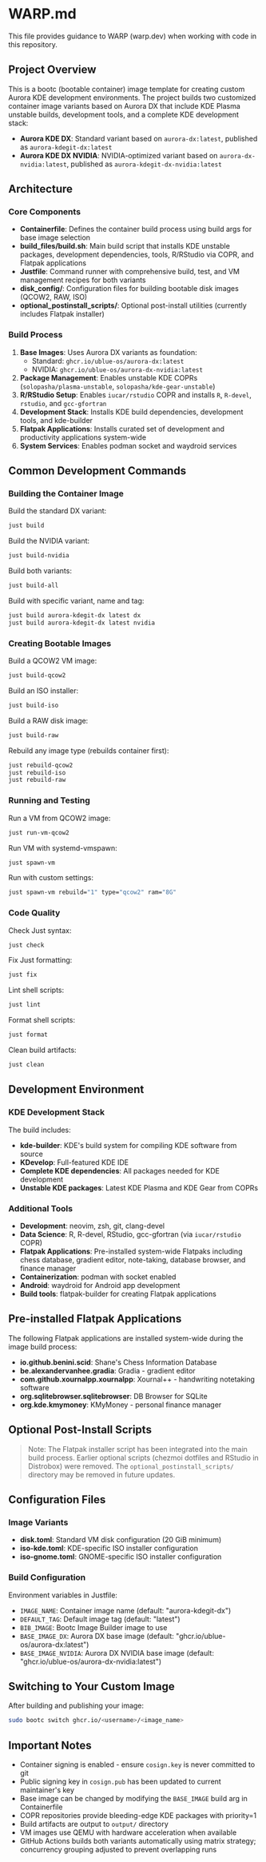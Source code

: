 # WARP.md

This file provides guidance to WARP (warp.dev) when working with code in this repository.

## Project Overview

This is a bootc (bootable container) image template for creating custom Aurora KDE development environments. The project builds two customized container image variants based on Aurora DX that include KDE Plasma unstable builds, development tools, and a complete KDE development stack:

- **Aurora KDE DX**: Standard variant based on `aurora-dx:latest`, published as `aurora-kdegit-dx:latest`
- **Aurora KDE DX NVIDIA**: NVIDIA-optimized variant based on `aurora-dx-nvidia:latest`, published as `aurora-kdegit-dx-nvidia:latest`

## Architecture

### Core Components

- **Containerfile**: Defines the container build process using build args for base image selection
- **build_files/build.sh**: Main build script that installs KDE unstable packages, development dependencies, tools, R/RStudio via COPR, and Flatpak applications
- **Justfile**: Command runner with comprehensive build, test, and VM management recipes for both variants
- **disk_config/**: Configuration files for building bootable disk images (QCOW2, RAW, ISO)
- **optional_postinstall_scripts/**: Optional post-install utilities (currently includes Flatpak installer)

### Build Process

1. **Base Images**: Uses Aurora DX variants as foundation:
   - Standard: `ghcr.io/ublue-os/aurora-dx:latest`
   - NVIDIA: `ghcr.io/ublue-os/aurora-dx-nvidia:latest`
2. **Package Management**: Enables unstable KDE COPRs (`solopasha/plasma-unstable`, `solopasha/kde-gear-unstable`)
3. **R/RStudio Setup**: Enables `iucar/rstudio` COPR and installs `R`, `R-devel`, `rstudio`, and `gcc-gfortran`
4. **Development Stack**: Installs KDE build dependencies, development tools, and kde-builder
5. **Flatpak Applications**: Installs curated set of development and productivity applications system-wide
6. **System Services**: Enables podman socket and waydroid services

## Common Development Commands

### Building the Container Image

Build the standard DX variant:
```bash
just build
```

Build the NVIDIA variant:
```bash
just build-nvidia
```

Build both variants:
```bash
just build-all
```

Build with specific variant, name and tag:
```bash
just build aurora-kdegit-dx latest dx
just build aurora-kdegit-dx latest nvidia
```

### Creating Bootable Images

Build a QCOW2 VM image:
```bash
just build-qcow2
```

Build an ISO installer:
```bash
just build-iso
```

Build a RAW disk image:
```bash
just build-raw
```

Rebuild any image type (rebuilds container first):
```bash
just rebuild-qcow2
just rebuild-iso  
just rebuild-raw
```

### Running and Testing

Run a VM from QCOW2 image:
```bash
just run-vm-qcow2
```

Run VM with systemd-vmspawn:
```bash
just spawn-vm
```

Run with custom settings:
```bash
just spawn-vm rebuild="1" type="qcow2" ram="8G"
```

### Code Quality

Check Just syntax:
```bash
just check
```

Fix Just formatting:
```bash
just fix
```

Lint shell scripts:
```bash
just lint
```

Format shell scripts:
```bash
just format
```

Clean build artifacts:
```bash
just clean
```

## Development Environment

### KDE Development Stack

The build includes:
- **kde-builder**: KDE's build system for compiling KDE software from source
- **KDevelop**: Full-featured KDE IDE
- **Complete KDE dependencies**: All packages needed for KDE development
- **Unstable KDE packages**: Latest KDE Plasma and KDE Gear from COPRs

### Additional Tools

- **Development**: neovim, zsh, git, clang-devel
- **Data Science**: R, R-devel, RStudio, gcc-gfortran (via `iucar/rstudio` COPR)
- **Flatpak Applications**: Pre-installed system-wide Flatpaks including chess database, gradient editor, note-taking, database browser, and finance manager
- **Containerization**: podman with socket enabled
- **Android**: waydroid for Android app development
- **Build tools**: flatpak-builder for creating Flatpak applications

## Pre-installed Flatpak Applications

The following Flatpak applications are installed system-wide during the image build process:

- **io.github.benini.scid**: Shane's Chess Information Database
- **be.alexandervanhee.gradia**: Gradia - gradient editor
- **com.github.xournalpp.xournalpp**: Xournal++ - handwriting notetaking software
- **org.sqlitebrowser.sqlitebrowser**: DB Browser for SQLite
- **org.kde.kmymoney**: KMyMoney - personal finance manager

## Optional Post-Install Scripts

> Note: The Flatpak installer script has been integrated into the main build process. Earlier optional scripts (chezmoi dotfiles and RStudio in Distrobox) were removed. The `optional_postinstall_scripts/` directory may be removed in future updates.

## Configuration Files

### Image Variants

- **disk.toml**: Standard VM disk configuration (20 GiB minimum)
- **iso-kde.toml**: KDE-specific ISO installer configuration  
- **iso-gnome.toml**: GNOME-specific ISO installer configuration

### Build Configuration

Environment variables in Justfile:
- `IMAGE_NAME`: Container image name (default: "aurora-kdegit-dx")
- `DEFAULT_TAG`: Default image tag (default: "latest") 
- `BIB_IMAGE`: Bootc Image Builder image to use
- `BASE_IMAGE_DX`: Aurora DX base image (default: "ghcr.io/ublue-os/aurora-dx:latest")
- `BASE_IMAGE_NVIDIA`: Aurora DX NVIDIA base image (default: "ghcr.io/ublue-os/aurora-dx-nvidia:latest")

## Switching to Your Custom Image

After building and publishing your image:

```bash
sudo bootc switch ghcr.io/<username>/<image_name>
```

## Important Notes

- Container signing is enabled - ensure `cosign.key` is never committed to git
- Public signing key in `cosign.pub` has been updated to current maintainer's key
- Base image can be changed by modifying the `BASE_IMAGE` build arg in Containerfile
- COPR repositories provide bleeding-edge KDE packages with priority=1
- Build artifacts are output to `output/` directory
- VM images use QEMU with hardware acceleration when available
- GitHub Actions builds both variants automatically using matrix strategy; concurrency grouping adjusted to prevent overlapping runs
